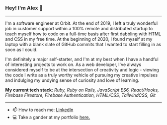 ### Hey! I'm Alex 👋

---

I'm a software engineer at Orbit. At the end of 2019, I left a truly wonderful job in customer support within a 100% remote and distributed startup to teach myself how to code on a full-time basis after first dabbling with HTML and CSS in my free time. At the beginning of 2020, I found myself at my laptop with a blank slate of GitHub commits that I wanted to start filling in as soon as I could.

I'm definitely a major self-starter, and I'm at my best when I have a handful of interesting projects to work on. As a web developer, I've always considered myself to be at the intersection of creativity and logic - viewing the code I write as a truly worthy vehicle of pursuing my creative impulses and indulging my undying sense of curiosity and love of learning.

**My current tech stack**: _Ruby, Ruby on Rails, JavaScript ES6, React/Hooks, Firebase Firestore, Firebase Authentication, HTML/CSS, TailwindCSS, Git_

---

- 📫 How to reach me: [LinkedIn](https://www.linkedin.com/in/alex-morton-creative/)
- 💻 Take a gander at my portfolio [here.](https://alexlsalt.github.io/)
